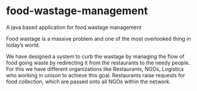 # food-wastage-management
A java based application for food wastage management

Food wastage is a massive problem and one of the most overlooked thing in today’s world.

We have designed a system to curb the wastage by managing the flow of food going waste by redirecting it from the restaurants to the needy people.
For this we have different organizations like Restaurants, NGOs, Logistics who working in unison to achieve this goal.
Restaurants raise requests for food collection, which are passed onto all NGOs within the network.
